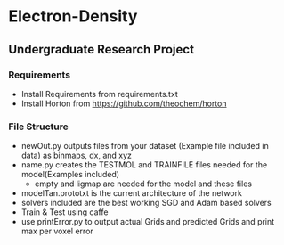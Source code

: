 # Electron-Density
## Undergraduate Research Project
### Requirements
* Install Requirements from requirements.txt
* Install Horton from https://github.com/theochem/horton

### File Structure
* newOut.py outputs files from your dataset (Example file included in data) as binmaps, dx, and xyz
* name.py creates the TESTMOL and TRAINFILE files needed for the model(Examples included)
  * empty and ligmap are needed for the model and these files
* modelTan.prototxt is the current architecture of the network
* solvers included are the best working SGD and Adam based solvers
* Train & Test using caffe
* use printError.py to output actual Grids and predicted Grids and print max per voxel error
